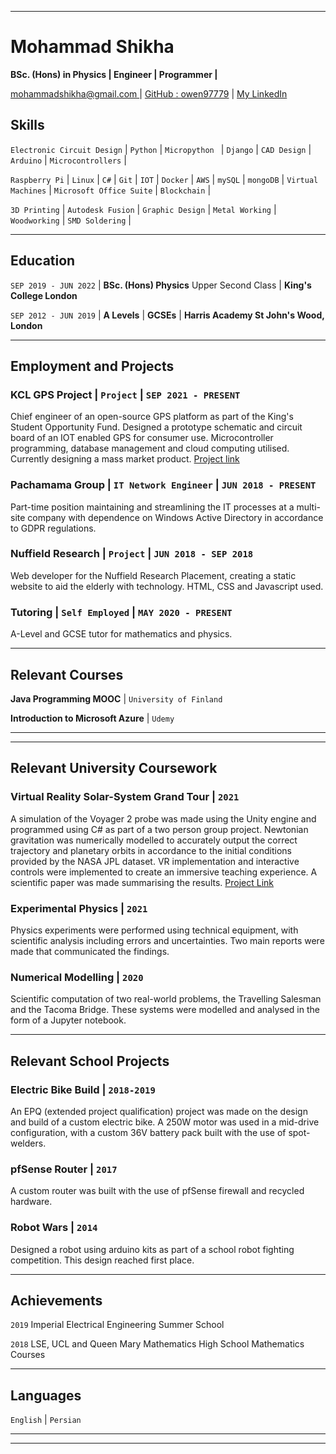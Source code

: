 
-------------------------------
# Mohammad Shikha
**BSc. (Hons) in Physics &#124; Engineer &#124; Programmer &#124;**

<div id="webaddress">
<a href="mohammadshikha@gmail.com">mohammadshikha@gmail.com </a>
&#124; <a href="https://github.com/owen97779">GitHub : owen97779</a>
&#124; <a href="https://www.linkedin.com/in/mohammad-shikha-6622181b2/">My LinkedIn</a>
</div>


## Skills

`Electronic Circuit Design` &#124; `Python` &#124; `Micropython ` &#124; `Django` &#124; `CAD Design` &#124; `Arduino` &#124; `Microcontrollers` &#124;

`Raspberry Pi` &#124;  `Linux` &#124; `C#` &#124; `Git` &#124; `IOT` &#124; `Docker` &#124; `AWS` &#124; `mySQL` &#124; `mongoDB` &#124; `Virtual Machines` &#124; `Microsoft Office Suite` &#124; `Blockchain` &#124;

`3D Printing` &#124; `Autodesk Fusion` &#124; `Graphic Design` &#124; `Metal Working` &#124; `Woodworking` &#124; `SMD Soldering` &#124;


-------------------------------

## Education

`SEP 2019 - JUN 2022` &#124; __BSc. (Hons) Physics__ Upper Second Class &#124;
__King's College London__

`SEP 2012 - JUN 2019` &#124; __A Levels__ &#124; __GCSEs__ &#124;
__Harris Academy St John's Wood, London__


-------------------------------

## Employment and Projects

### **KCL GPS Project** &#124; `Project` &#124; `SEP 2021 - PRESENT` ###

Chief engineer of an open-source GPS platform as part of the King's Student Opportunity Fund. Designed a prototype schematic and circuit board of an IOT enabled GPS for consumer use. Microcontroller programming, database management and cloud computing utilised. Currently designing a mass market product. [Project link](https://github.com/owen97779/gps-project)  

### **Pachamama Group** &#124; `IT Network Engineer` &#124; `JUN 2018 - PRESENT`

Part-time position maintaining and streamlining the IT processes at a multi-site company with dependence on Windows Active Directory in accordance to GDPR regulations.

### **Nuffield Research** &#124; `Project` &#124;  `JUN 2018 - SEP 2018`

Web developer for the Nuffield Research Placement, creating a static website to aid the elderly with technology. HTML, CSS and Javascript used.

### **Tutoring** &#124; `Self Employed` &#124; `MAY 2020 - PRESENT`


A-Level and GCSE tutor for mathematics and physics.


-------------------------------

## Relevant Courses 
**Java Programming MOOC** &#124; `University of Finland`

**Introduction to Microsoft Azure** &#124; `Udemy`



-------------------------------
-------------------------------
## Relevant University Coursework

### **Virtual Reality Solar-System Grand Tour** &#124; `2021`

A simulation of the Voyager 2 probe was made using the Unity engine and programmed using C# as part of a two person group project. Newtonian gravitation was numerically modelled to accurately output the correct trajectory and planetary orbits in accordance to the initial conditions provided by the NASA JPL dataset. VR implementation and interactive controls were implemented to create an immersive teaching experience. A scientific paper was made summarising the results. [Project Link](https://github.com/owen97779/Unity-)


### **Experimental Physics** &#124; `2021`

Physics experiments were performed using technical equipment, with scientific analysis including errors and uncertainties. Two main reports were made that communicated the findings.

### **Numerical Modelling** &#124; `2020`

Scientific computation of two real-world problems, the Travelling Salesman and the Tacoma Bridge. These systems were modelled and analysed in the form of a Jupyter notebook.

-------------------------------
## Relevant School Projects

### **Electric Bike Build** &#124; `2018-2019`

An EPQ (extended project qualification) project was made on the design and build of a custom electric bike. A 250W motor was used in a mid-drive configuration, with a custom 36V battery pack built with the use of spot-welders. 

### **pfSense Router** &#124; `2017`

A custom router was built with the use of pfSense firewall and recycled hardware.


### **Robot Wars** &#124; `2014`

Designed a robot using arduino kits as part of a school robot fighting competition. This design reached first place. 

-------------------------------

## Achievements
`2019`  Imperial Electrical Engineering Summer School

`2018`
LSE, UCL and Queen Mary Mathematics High School Mathematics Courses

-------------------------------

## Languages 

`English` &#124; `Persian`

--------------------------------
--------------------------------

